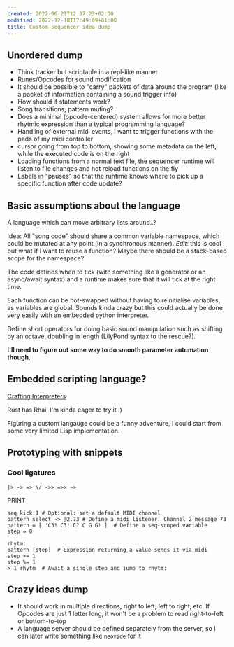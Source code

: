 ```yaml
---
created: 2022-06-21T12:37:23+02:00
modified: 2022-12-18T17:49:09+01:00
title: Custom sequencer idea dump
---
```


## Unordered dump

- Think tracker but scriptable in a repl-like manner
- Runes/Opcodes for sound modification
- It should be possible to "carry" packets of data around the program (like a packet of information containing a sound trigger info)
- How should if statements work?
- Song transitions, pattern muting?
- Does a minimal (opcode-centered) system allows for more better rhytmic expression than a typical programming language?
- Handling of external midi events, I want to trigger functions with the pads of my midi controller
- cursor going from top to bottom, showing some metadata on the left, while the executed code is on the right
- Loading functions from a normal text file, the sequencer runtime will listen to file changes and hot reload functions on the fly
- Labels in "pauses" so that the runtime knows where to pick up a specific function after code update? 

## Basic assumptions about the language

A language which can move arbitrary lists around..?

Idea: All "song code" should share a common variable namespace, which could be mutated
at any point (in a synchronous manner). *Edit:* this is cool but what if I want
to reuse a function? Maybe there should be a stack-based scope for the namespace?

The code defines when to tick (with something like a generator or an async/await syntax)
and a runtime makes sure that it will tick at the right time.

Each function can be hot-swapped without having to reinitialise variables, as variables 
are global. Sounds kinda crazy but this could actually be done very easily with
an embedded python interpreter.

Define short operators for doing basic sound manipulation such as
shifting by an octave, doubling in length (LilyPond syntax to the rescue?).

**I'll need to figure out some way to do smooth parameter automation though.**

## Embedded scripting language?

[Crafting Interpreters](https://craftinginterpreters.com/introduction.html)

Rust has Rhai, I'm kinda eager to try it :)

Figuring a custom langauge could be a funny adventure,
I could start from some very limited Lisp implementation.

## Prototyping with snippets

### Cool ligatures

```
|> -> => \/ ->> =>> ~> 
```
PRINT

```
seq kick 1 # Optional: set a default MIDI channel
pattern_select -> @2.73 # Define a midi listener. Channel 2 message 73
pattern = [ 'C3! C3! C? C G G! ]  # Define a seq-scoped variable
step = 0

rhytm:
pattern [step]  # Expression returning a value sends it via midi
step += 1
step %= 1
> 1 rhytm  # Await a single step and jump to rhytm:
```

## Crazy ideas dump

- It should work in multiple directions, right to left, left to right, etc. If Opcodes are just 1 letter long, it won't be a problem to read right-to-left or bottom-to-top
- A language server should be defined separately from the server, so I can later write something like `neovide` for it
